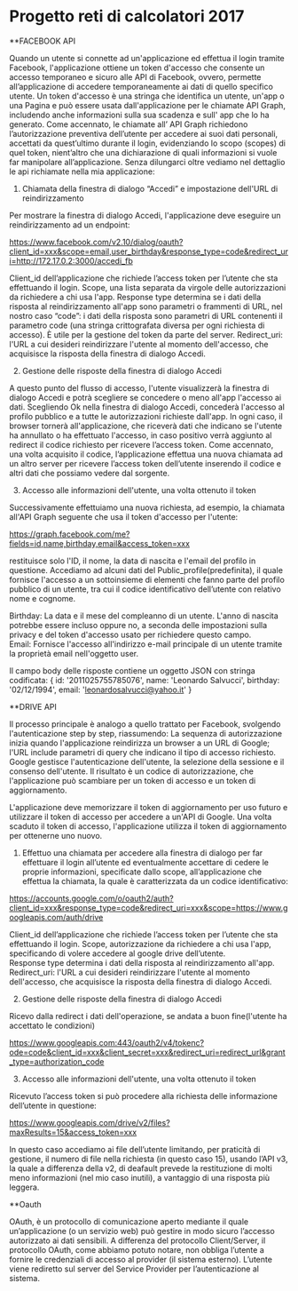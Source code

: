 # Progetto reti di calcolatori 2017

**FACEBOOK API  
                                                                                                                                                                   
Quando un utente si connette ad un'applicazione ed effettua il login tramite Facebook, l'applicazione ottiene un token 
d'accesso che consente un accesso temporaneo e sicuro alle API di Facebook, ovvero, permette all’applicazione di accedere 
temporaneamente ai dati di quello specifico utente.
Un token d'accesso è una stringa che identifica un utente, un'app o una Pagina e può essere usata dall'applicazione per le 
chiamate API Graph, includendo anche informazioni sulla sua scadenza e sull' app che lo ha generato. 
Come accennato, le chiamate all’ API Graph richiedono l’autorizzazione preventiva dell’utente per accedere ai suoi dati 
personali, accettati da quest’ultimo durante il login, evidenziando lo scopo (scopes) di quel token, nient’altro che una 
dichiarazione di quali informazioni si vuole far manipolare all’applicazione.
Senza dilungarci oltre vediamo nel dettaglio le api richiamate nella mia applicazione:

1) Chiamata della finestra di dialogo “Accedi” e impostazione dell'URL di reindirizzamento   
                                                                                                   
Per mostrare la finestra di dialogo Accedi, l'applicazione deve eseguire un reindirizzamento ad un endpoint:

https://www.facebook.com/v2.10/dialog/oauth?client_id=xxx&scope=email,user_birthday&response_type=code&redirect_uri=http://172.17.0.2:3000/accedi_fb

Client_id dell’applicazione che richiede l’access token per l’utente che sta effettuando il login.
Scope, una lista separata da virgole delle autorizzazioni da richiedere a chi usa l'app.
Response type determina se i dati della risposta al reindirizzamento all'app sono parametri o frammenti di URL, nel nostro 
caso “code”: i dati della risposta sono parametri di URL contenenti il parametro code (una stringa crittografata diversa per 
ogni richiesta di accesso). È utile per la gestione del token da parte del server.                                                                                                                        Redirect_uri: l'URL a cui desideri reindirizzare l'utente al momento dell'accesso, che acquisisce la risposta della finestra di dialogo Accedi.

2) Gestione delle risposte della finestra di dialogo Accedi

A questo punto del flusso di accesso, l'utente visualizzerà la finestra di dialogo Accedi e potrà scegliere se concedere o 
meno all'app l'accesso ai dati. Scegliendo Ok nella finestra di dialogo Accedi, concederà l'accesso al profilo pubblico e a
tutte le autorizzazioni richieste dall'app. In ogni caso, il browser tornerà all'applicazione, che riceverà dati che indicano
se l'utente ha annullato o ha effettuato l'accesso, in caso positivo verrà aggiunto al redirect il codice richiesto per 
ricevere l’access token. Come accennato, una volta acquisito il codice, l’applicazione effettua una nuova chiamata ad un 
altro server per ricevere l’access token dell’utente inserendo il codice e altri dati che possiamo vedere dal sorgente.

3) Accesso alle informazioni dell'utente, una volta ottenuto il token

Successivamente effettuiamo una nuova richiesta, ad esempio, la chiamata all'API Graph seguente che usa il token d'accesso 
per l'utente: 

https://graph.facebook.com/me?fields=id,name,birthday,email&access_token=xxx

restituisce solo l'ID, il nome, la data di nascita e l'email del profilo in questione.
Accediamo ad alcuni dati del Public_profile(predefinita), il quale fornisce l'accesso a un sottoinsieme di elementi che 
fanno parte del profilo pubblico di un utente, tra cui il codice identificativo dell’utente con relativo nome e cognome.   

Birthday: La data e il mese del compleanno di un utente. L'anno di nascita potrebbe essere incluso oppure no, a seconda 
delle impostazioni sulla privacy e del token d'accesso usato per richiedere questo campo.                                                                                                                             
Email: Fornisce l'accesso all'indirizzo e-mail principale di un utente tramite la proprietà email nell'oggetto user.

Il campo body delle risposte contiene un oggetto JSON con stringa codificata:
{ id: '2011025755785076',  name: 'Leonardo Salvucci',  birthday: '02/12/1994',  email: 'leonardosalvucci@yahoo.it' }


**DRIVE API

Il processo principale è analogo a quello trattato per Facebook, svolgendo l'autenticazione step by step, riassumendo:
La sequenza di autorizzazione inizia quando l'applicazione reindirizza un browser a un URL di Google; l'URL include 
parametri di query che indicano il tipo di accesso richiesto. Google gestisce l'autenticazione dell'utente, la selezione 
della sessione e il consenso dell'utente. Il risultato è un codice di autorizzazione, che l'applicazione può scambiare per
un token di accesso e un token di aggiornamento.

L'applicazione deve memorizzare il token di aggiornamento per uso futuro e utilizzare il token di accesso per accedere a 
un'API di Google. Una volta scaduto il token di accesso, l'applicazione utilizza il token di aggiornamento per ottenerne 
uno nuovo.

1) Effettuo una chiamata per accedere alla finestra di dialogo per far effettuare il login all’utente ed eventualmente 
accettare di cedere le proprie informazioni, specificate dallo scope, all’applicazione che effettua la chiamata, la quale
è caratterizzata da un codice identificativo:

https://accounts.google.com/o/oauth2/auth?client_id=xxx&response_type=code&redirect_uri=xxx&scope=https://www.googleapis.com/auth/drive

Client_id dell’applicazione che richiede l’access token per l’utente che sta effettuando il login.
Scope, autorizzazione da richiedere a chi usa l'app, specificando di volere accedere al google drive dell’utente.  
Response type determina i dati della risposta al reindirizzamento all'app.                                     
Redirect_uri: l'URL a cui desideri reindirizzare l'utente al momento dell'accesso, che acquisisce la risposta della finestra
di dialogo Accedi.

2) Gestione delle risposte della finestra di dialogo Accedi

Ricevo dalla redirect i dati dell'operazione, se andata a buon fine(l'utente ha accettato le condizioni)

https://www.googleapis.com:443/oauth2/v4/tokenc?ode=code&client_id=xxx&client_secret=xxx&redirect_uri=redirect_url&grant_type=authorization_code

3) Accesso alle informazioni dell'utente, una volta ottenuto il token

Ricevuto l’access token si può procedere alla richiesta delle informazione dell’utente in questione:

https://www.googleapis.com/drive/v2/files?maxResults=15&access_token=xxx

In questo caso accediamo ai file dell’utente limitando, per praticità di gestione, il numero di file nella richiesta
(in questo caso 15), usando l’API v3, la quale a differenza della v2, di deafault prevede la restituzione di molti meno 
informazioni (nel mio caso inutili), a vantaggio di una risposta più leggera.

**Oauth

OAuth, è un protocollo di comunicazione aperto mediante il quale un’applicazione (o un servizio web) può gestire in modo 
sicuro l’accesso autorizzato ai dati sensibili.
A differenza del protocollo Client/Server, il protocollo OAuth, come abbiamo potuto notare, non obbliga l’utente a fornire 
le credenziali di accesso al provider (il sistema esterno). L’utente viene rediretto sul server del Service Provider per 
l’autenticazione al sistema.
